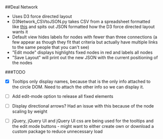 ##Deal Network

- Uses D3 force directed layout
- D3Network_CSVtoJSON.py takes CSV from a spreadsheet formatted like <a href="https://docs.google.com/spreadsheet/ccc?key=0AhCTN8bJ6kLCdHBBNlVtU0lRTm1wVmlzX1lzV0tnV3c&usp=sharing">this</a> and spits out JSON formatted how the D3 force directed layout wants it
- Default view hides labels for nodes with fewer than three connections (a few appear as though they fit that criteria but actually have multiple links to the same people that you can't see)
- "Edit mode" displays highlights fixed nodes in red and labels all nodes
- "Save Layout" will print out the new JSON with the current positioning of the nodes

###TODO
- [X] Tooltips only display names, because that is the only info attached to the circle DOM. Need to attach the other info so we can display it.
- [ ] Add edit-mode option to release all fixed elements
- [ ] Display directional arrows? Had an issue with this because of the node scaling by weight
- [ ] jQuery, jQuery UI and jQuery UI css are being used for the tooltips and the edit mode buttons - might want to either create own or download a custom package to reduce unnecessary load

